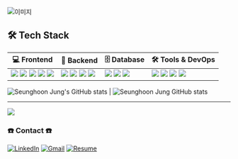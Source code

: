 ![이미지](https://capsule-render.vercel.app/api?type=blur&height=300&color=gradient&text=seuthootDev's%20GitHub&fontColor=475569)
<br>

<h2>🛠️ Tech Stack</h2>

<table>
  <thead>
    <tr>
      <th>💻 Frontend</th>
      <th>🔧 Backend</th>
      <th>🗄️ Database</th>
      <th>🛠️ Tools & DevOps</th>
    </tr>
  </thead>
  <tbody>
    <tr>
      <td>
        <img src="https://img.shields.io/badge/React-61DAFB?style=flat-square&logo=React&logoColor=black" />
        <img src="https://img.shields.io/badge/React_Native-61DAFB?style=flat-square&logo=React&logoColor=black" />
        <img src="https://img.shields.io/badge/JavaScript-F7DF1E?style=flat-square&logo=JavaScript&logoColor=black" />
        <img src="https://img.shields.io/badge/Tailwind_CSS-38B2AC?style=flat-square&logo=tailwind-css&logoColor=white" />
        <img src="https://img.shields.io/badge/Vite-646CFF?style=flat-square&logo=Vite&logoColor=white" />
      </td>
      <td>
        <img src="https://img.shields.io/badge/Python-3776AB?style=flat-square&logo=Python&logoColor=white" />
        <img src="https://img.shields.io/badge/FastAPI-009688?style=flat-square&logo=FastAPI&logoColor=white" />
        <img src="https://img.shields.io/badge/Node.js-339933?style=flat-square&logo=nodedotjs&logoColor=white" />
        <img src="https://img.shields.io/badge/Next.js-000000?style=flat-square&logo=nextdotjs&logoColor=white" />
      </td>
      <td>
        <img src="https://img.shields.io/badge/MySQL-4479A1?style=flat-square&logo=MySQL&logoColor=white" />
        <img src="https://img.shields.io/badge/MongoDB-47A248?style=flat-square&logo=MongoDB&logoColor=white" />
        <img src="https://img.shields.io/badge/MongoDB_Atlas-47A248?style=flat-square&logo=MongoDB&logoColor=white" />
      </td>
      <td>
        <img src="https://img.shields.io/badge/Ubuntu-E95420?style=flat-square&logo=Ubuntu&logoColor=white" />
        <img src="https://img.shields.io/badge/Docker-2496ED?style=flat-square&logo=Docker&logoColor=white" />
        <img src="https://img.shields.io/badge/AWS-232F3E?style=flat-square&logo=AmazonAWS&logoColor=white" />
        <img src="https://img.shields.io/badge/Git-F05032?style=flat-square&logo=Git&logoColor=white" />
      </td>
    </tr>
  </tbody>
</table>


![Seunghoon Jung's GitHub stats](https://github-readme-stats.vercel.app/api?username=seuthootDev&show_icons=true&theme=transparent) | ![Seunghoon Jung GitHub stats](https://github-readme-stats.vercel.app/api/top-langs/?username=seuthootdev&layout=compact&langs_count=10)


<!--
[![Check out seuthootDev's profile on stardev.io](https://stardev.io/developers/seuthootDev/badge/languages/locality.svg)](https://stardev.io/developers/seuthootDev)
-->




---------------------------------------------------------------------------------------------
<a href="https://github.com/devxb/gitanimals">
  <img src="https://render.gitanimals.org/farms/seuthootDev"/>
</a>

### ☎️ Contact ☎️
[![LinkedIn](https://custom-icon-badges.demolab.com/badge/LinkedIn-0A66C2?logo=linkedin-white&logoColor=fff)](https://www.linkedin.com/in/seunghoon-jung-38b270335/)
[![Gmail](https://img.shields.io/badge/Gmail-D14836?logo=gmail&logoColor=white)](mailto:seuthootdev@gmail.com)
[![Resume](https://img.shields.io/badge/Resume-Available-blue)](https://resume-jungseunghoon.vercel.app/)
